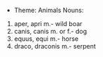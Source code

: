 - Theme: Animals
Nouns:
1. aper, apri m.- wild boar
1. canis, canis m. or f.- dog
1. equus, equi m.- horse
1. draco, draconis m.- serpent
